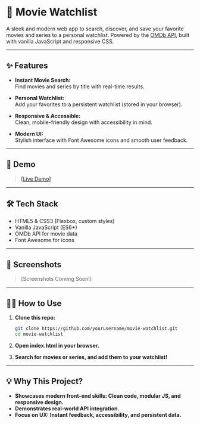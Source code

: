 # 🍿 Movie Watchlist

A sleek and modern web app to search, discover, and save your favorite movies and series to a personal watchlist. Powered by the [OMDb API](https://www.omdbapi.com/), built with vanilla JavaScript and responsive CSS.

---

## ✨ Features

- **Instant Movie Search:**  
  Find movies and series by title with real-time results.

- **Personal Watchlist:**  
  Add your favorites to a persistent watchlist (stored in your browser).

- **Responsive & Accessible:**  
  Clean, mobile-friendly design with accessibility in mind.

- **Modern UI:**  
  Stylish interface with Font Awesome icons and smooth user feedback.

---

## 🚀 Demo

> [[Live Demo]](https://grmoviewatchlist.netlify.app/)

---

## 🛠️ Tech Stack

- HTML5 & CSS3 (Flexbox, custom styles)
- Vanilla JavaScript (ES6+)
- OMDb API for movie data
- Font Awesome for icons

---

## 📸 Screenshots

> [Screenshots Coming Soon!]

---

## 🧑‍💻 How to Use

1. **Clone this repo:**
   ```sh
   git clone https://github.com/yourusername/movie-watchlist.git
   cd movie-watchlist

2. **Open index.html in your browser.**

3. **Search for movies or series, and add them to your watchlist!**

---

   ## 💡 Why This Project?
- **Showcases modern front-end skills: Clean code, modular JS, and responsive design.**
- **Demonstrates real-world API integration.**
- **Focus on UX: Instant feedback, accessibility, and persistent data.**
